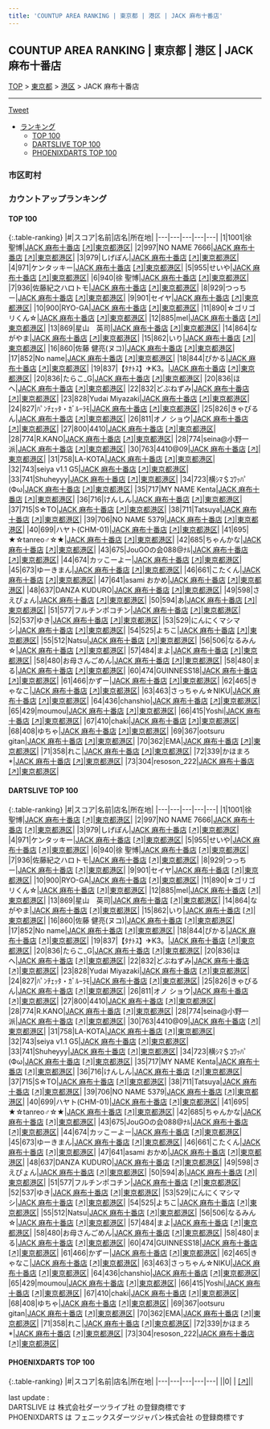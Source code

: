 ```yaml
---
title: 'COUNTUP AREA RANKING | 東京都 | 港区 | JACK 麻布十番店'
---
```

## COUNTUP AREA RANKING | 東京都 | 港区 | JACK 麻布十番店

[TOP](/darts/rank/) > [東京都](/darts/rank/東京都/) > [港区](/darts/rank/東京都/港区/) > JACK 麻布十番店

___

<a href="https://twitter.com/share?ref_src=twsrc%5Etfw" data-text="COUNTUP AREA RANKING | 東京都港区JACK 麻布十番店" class="twitter-share-button" data-hashtags="DARTSLIVE,PHOENIXDARTS,darts,ダーツ" data-show-count="false">Tweet</a>

* [ランキング](#カウントアップランキング)
    * [TOP 100](#top-100)
    * [DARTSLIVE TOP 100](#dartslive-top-100)
    * [PHOENIXDARTS TOP 100](#phoenixdarts-top-100)

### 市区町村

<ul>

</ul>

### カウントアップランキング

#### TOP 100



{:.table-ranking}
|#|スコア|名前|店名|所在地|
|---|---|---|---|---|
|1|1001|<span class="rank-name-dl">徐　聖博</span>|<a href="/darts/rank/shops/ea35610e0193bfc30d9b047a20a7ba1e.html">JACK 麻布十番店</a> <a href="https://search.dartslive.com/jp/shop/ea35610e0193bfc30d9b047a20a7ba1e">[↗]</a>|<a href="/darts/rank/東京都/港区">東京都港区</a>|
|2|997|<span class="rank-name-dl">NO NAME 7666</span>|<a href="/darts/rank/shops/ea35610e0193bfc30d9b047a20a7ba1e.html">JACK 麻布十番店</a> <a href="https://search.dartslive.com/jp/shop/ea35610e0193bfc30d9b047a20a7ba1e">[↗]</a>|<a href="/darts/rank/東京都/港区">東京都港区</a>|
|3|979|<span class="rank-name-dl">しげぽん</span>|<a href="/darts/rank/shops/ea35610e0193bfc30d9b047a20a7ba1e.html">JACK 麻布十番店</a> <a href="https://search.dartslive.com/jp/shop/ea35610e0193bfc30d9b047a20a7ba1e">[↗]</a>|<a href="/darts/rank/東京都/港区">東京都港区</a>|
|4|971|<span class="rank-name-dl">ケンタッキー</span>|<a href="/darts/rank/shops/ea35610e0193bfc30d9b047a20a7ba1e.html">JACK 麻布十番店</a> <a href="https://search.dartslive.com/jp/shop/ea35610e0193bfc30d9b047a20a7ba1e">[↗]</a>|<a href="/darts/rank/東京都/港区">東京都港区</a>|
|5|955|<span class="rank-name-dl">せいや</span>|<a href="/darts/rank/shops/ea35610e0193bfc30d9b047a20a7ba1e.html">JACK 麻布十番店</a> <a href="https://search.dartslive.com/jp/shop/ea35610e0193bfc30d9b047a20a7ba1e">[↗]</a>|<a href="/darts/rank/東京都/港区">東京都港区</a>|
|6|940|<span class="rank-name-dl">徐 聖博</span>|<a href="/darts/rank/shops/ea35610e0193bfc30d9b047a20a7ba1e.html">JACK 麻布十番店</a> <a href="https://search.dartslive.com/jp/shop/ea35610e0193bfc30d9b047a20a7ba1e">[↗]</a>|<a href="/darts/rank/東京都/港区">東京都港区</a>|
|7|936|<span class="rank-name-dl">佐藤紀之ハロトモ</span>|<a href="/darts/rank/shops/e8e0869053b2c0900d9b047a20a7ba1e.html">JACK 麻布十番店</a> <a href="https://search.dartslive.com/jp/shop/e8e0869053b2c0900d9b047a20a7ba1e">[↗]</a>|<a href="/darts/rank/東京都/港区">東京都港区</a>|
|8|929|<span class="rank-name-dl">つっちー</span>|<a href="/darts/rank/shops/ea35610e0193bfc30d9b047a20a7ba1e.html">JACK 麻布十番店</a> <a href="https://search.dartslive.com/jp/shop/ea35610e0193bfc30d9b047a20a7ba1e">[↗]</a>|<a href="/darts/rank/東京都/港区">東京都港区</a>|
|9|901|<span class="rank-name-dl">セイヤ</span>|<a href="/darts/rank/shops/ea35610e0193bfc30d9b047a20a7ba1e.html">JACK 麻布十番店</a> <a href="https://search.dartslive.com/jp/shop/ea35610e0193bfc30d9b047a20a7ba1e">[↗]</a>|<a href="/darts/rank/東京都/港区">東京都港区</a>|
|10|900|<span class="rank-name-dl">RYO-GA</span>|<a href="/darts/rank/shops/ea35610e0193bfc30d9b047a20a7ba1e.html">JACK 麻布十番店</a> <a href="https://search.dartslive.com/jp/shop/ea35610e0193bfc30d9b047a20a7ba1e">[↗]</a>|<a href="/darts/rank/東京都/港区">東京都港区</a>|
|11|890|<span class="rank-name-dl">☆ゴリゴリくん☆</span>|<a href="/darts/rank/shops/ea35610e0193bfc30d9b047a20a7ba1e.html">JACK 麻布十番店</a> <a href="https://search.dartslive.com/jp/shop/ea35610e0193bfc30d9b047a20a7ba1e">[↗]</a>|<a href="/darts/rank/東京都/港区">東京都港区</a>|
|12|885|<span class="rank-name-dl">mel</span>|<a href="/darts/rank/shops/ea35610e0193bfc30d9b047a20a7ba1e.html">JACK 麻布十番店</a> <a href="https://search.dartslive.com/jp/shop/ea35610e0193bfc30d9b047a20a7ba1e">[↗]</a>|<a href="/darts/rank/東京都/港区">東京都港区</a>|
|13|869|<span class="rank-name-dl">星山　英司</span>|<a href="/darts/rank/shops/e8e0869053b2c0900d9b047a20a7ba1e.html">JACK 麻布十番店</a> <a href="https://search.dartslive.com/jp/shop/e8e0869053b2c0900d9b047a20a7ba1e">[↗]</a>|<a href="/darts/rank/東京都/港区">東京都港区</a>|
|14|864|<span class="rank-name-dl">ながやま</span>|<a href="/darts/rank/shops/e8e0869053b2c0900d9b047a20a7ba1e.html">JACK 麻布十番店</a> <a href="https://search.dartslive.com/jp/shop/e8e0869053b2c0900d9b047a20a7ba1e">[↗]</a>|<a href="/darts/rank/東京都/港区">東京都港区</a>|
|15|862|<span class="rank-name-dl">いり</span>|<a href="/darts/rank/shops/ea35610e0193bfc30d9b047a20a7ba1e.html">JACK 麻布十番店</a> <a href="https://search.dartslive.com/jp/shop/ea35610e0193bfc30d9b047a20a7ba1e">[↗]</a>|<a href="/darts/rank/東京都/港区">東京都港区</a>|
|16|860|<span class="rank-name-dl">佐藤 健亮(ヌコ)</span>|<a href="/darts/rank/shops/ea35610e0193bfc30d9b047a20a7ba1e.html">JACK 麻布十番店</a> <a href="https://search.dartslive.com/jp/shop/ea35610e0193bfc30d9b047a20a7ba1e">[↗]</a>|<a href="/darts/rank/東京都/港区">東京都港区</a>|
|17|852|<span class="rank-name-dl">No name</span>|<a href="/darts/rank/shops/e8e0869053b2c0900d9b047a20a7ba1e.html">JACK 麻布十番店</a> <a href="https://search.dartslive.com/jp/shop/e8e0869053b2c0900d9b047a20a7ba1e">[↗]</a>|<a href="/darts/rank/東京都/港区">東京都港区</a>|
|18|844|<span class="rank-name-dl">ぴかる</span>|<a href="/darts/rank/shops/ea35610e0193bfc30d9b047a20a7ba1e.html">JACK 麻布十番店</a> <a href="https://search.dartslive.com/jp/shop/ea35610e0193bfc30d9b047a20a7ba1e">[↗]</a>|<a href="/darts/rank/東京都/港区">東京都港区</a>|
|19|837|<span class="rank-name-dl">【ﾀﾅﾄｽ】✈︎K3。</span>|<a href="/darts/rank/shops/e8e0869053b2c0900d9b047a20a7ba1e.html">JACK 麻布十番店</a> <a href="https://search.dartslive.com/jp/shop/e8e0869053b2c0900d9b047a20a7ba1e">[↗]</a>|<a href="/darts/rank/東京都/港区">東京都港区</a>|
|20|836|<span class="rank-name-dl">たらこ_G</span>|<a href="/darts/rank/shops/ea35610e0193bfc30d9b047a20a7ba1e.html">JACK 麻布十番店</a> <a href="https://search.dartslive.com/jp/shop/ea35610e0193bfc30d9b047a20a7ba1e">[↗]</a>|<a href="/darts/rank/東京都/港区">東京都港区</a>|
|20|836|<span class="rank-name-dl">ほへ</span>|<a href="/darts/rank/shops/e8e0869053b2c0900d9b047a20a7ba1e.html">JACK 麻布十番店</a> <a href="https://search.dartslive.com/jp/shop/e8e0869053b2c0900d9b047a20a7ba1e">[↗]</a>|<a href="/darts/rank/東京都/港区">東京都港区</a>|
|22|832|<span class="rank-name-dl">どぶねずみ</span>|<a href="/darts/rank/shops/ea35610e0193bfc30d9b047a20a7ba1e.html">JACK 麻布十番店</a> <a href="https://search.dartslive.com/jp/shop/ea35610e0193bfc30d9b047a20a7ba1e">[↗]</a>|<a href="/darts/rank/東京都/港区">東京都港区</a>|
|23|828|<span class="rank-name-dl">Yudai Miyazaki</span>|<a href="/darts/rank/shops/ea35610e0193bfc30d9b047a20a7ba1e.html">JACK 麻布十番店</a> <a href="https://search.dartslive.com/jp/shop/ea35610e0193bfc30d9b047a20a7ba1e">[↗]</a>|<a href="/darts/rank/東京都/港区">東京都港区</a>|
|24|827|<span class="rank-name-dl">ﾊﾟﾝﾁｪｯﾀ・ｶﾞﾙｰﾗﾓ</span>|<a href="/darts/rank/shops/ea35610e0193bfc30d9b047a20a7ba1e.html">JACK 麻布十番店</a> <a href="https://search.dartslive.com/jp/shop/ea35610e0193bfc30d9b047a20a7ba1e">[↗]</a>|<a href="/darts/rank/東京都/港区">東京都港区</a>|
|25|826|<span class="rank-name-dl">きゃぴるん</span>|<a href="/darts/rank/shops/e8e0869053b2c0900d9b047a20a7ba1e.html">JACK 麻布十番店</a> <a href="https://search.dartslive.com/jp/shop/e8e0869053b2c0900d9b047a20a7ba1e">[↗]</a>|<a href="/darts/rank/東京都/港区">東京都港区</a>|
|26|811|<span class="rank-name-dl">オノ ショウ</span>|<a href="/darts/rank/shops/ea35610e0193bfc30d9b047a20a7ba1e.html">JACK 麻布十番店</a> <a href="https://search.dartslive.com/jp/shop/ea35610e0193bfc30d9b047a20a7ba1e">[↗]</a>|<a href="/darts/rank/東京都/港区">東京都港区</a>|
|27|800|<span class="rank-name-dl">4410</span>|<a href="/darts/rank/shops/ea35610e0193bfc30d9b047a20a7ba1e.html">JACK 麻布十番店</a> <a href="https://search.dartslive.com/jp/shop/ea35610e0193bfc30d9b047a20a7ba1e">[↗]</a>|<a href="/darts/rank/東京都/港区">東京都港区</a>|
|28|774|<span class="rank-name-dl">R.KANO</span>|<a href="/darts/rank/shops/ea35610e0193bfc30d9b047a20a7ba1e.html">JACK 麻布十番店</a> <a href="https://search.dartslive.com/jp/shop/ea35610e0193bfc30d9b047a20a7ba1e">[↗]</a>|<a href="/darts/rank/東京都/港区">東京都港区</a>|
|28|774|<span class="rank-name-dl">seina@小野一派</span>|<a href="/darts/rank/shops/ea35610e0193bfc30d9b047a20a7ba1e.html">JACK 麻布十番店</a> <a href="https://search.dartslive.com/jp/shop/ea35610e0193bfc30d9b047a20a7ba1e">[↗]</a>|<a href="/darts/rank/東京都/港区">東京都港区</a>|
|30|763|<span class="rank-name-dl">4410@09</span>|<a href="/darts/rank/shops/ea35610e0193bfc30d9b047a20a7ba1e.html">JACK 麻布十番店</a> <a href="https://search.dartslive.com/jp/shop/ea35610e0193bfc30d9b047a20a7ba1e">[↗]</a>|<a href="/darts/rank/東京都/港区">東京都港区</a>|
|31|758|<span class="rank-name-dl">LA-KOTA</span>|<a href="/darts/rank/shops/ea35610e0193bfc30d9b047a20a7ba1e.html">JACK 麻布十番店</a> <a href="https://search.dartslive.com/jp/shop/ea35610e0193bfc30d9b047a20a7ba1e">[↗]</a>|<a href="/darts/rank/東京都/港区">東京都港区</a>|
|32|743|<span class="rank-name-dl">seiya v1.1 G5</span>|<a href="/darts/rank/shops/ea35610e0193bfc30d9b047a20a7ba1e.html">JACK 麻布十番店</a> <a href="https://search.dartslive.com/jp/shop/ea35610e0193bfc30d9b047a20a7ba1e">[↗]</a>|<a href="/darts/rank/東京都/港区">東京都港区</a>|
|33|741|<span class="rank-name-dl">Shuheyyy</span>|<a href="/darts/rank/shops/ea35610e0193bfc30d9b047a20a7ba1e.html">JACK 麻布十番店</a> <a href="https://search.dartslive.com/jp/shop/ea35610e0193bfc30d9b047a20a7ba1e">[↗]</a>|<a href="/darts/rank/東京都/港区">東京都港区</a>|
|34|723|<span class="rank-name-dl">横ｼﾏ＄ｺﾜｯﾊﾟ(Фω</span>|<a href="/darts/rank/shops/ea35610e0193bfc30d9b047a20a7ba1e.html">JACK 麻布十番店</a> <a href="https://search.dartslive.com/jp/shop/ea35610e0193bfc30d9b047a20a7ba1e">[↗]</a>|<a href="/darts/rank/東京都/港区">東京都港区</a>|
|35|717|<span class="rank-name-dl">MY NAME Kenta</span>|<a href="/darts/rank/shops/ea35610e0193bfc30d9b047a20a7ba1e.html">JACK 麻布十番店</a> <a href="https://search.dartslive.com/jp/shop/ea35610e0193bfc30d9b047a20a7ba1e">[↗]</a>|<a href="/darts/rank/東京都/港区">東京都港区</a>|
|36|716|<span class="rank-name-dl">けんしん</span>|<a href="/darts/rank/shops/ea35610e0193bfc30d9b047a20a7ba1e.html">JACK 麻布十番店</a> <a href="https://search.dartslive.com/jp/shop/ea35610e0193bfc30d9b047a20a7ba1e">[↗]</a>|<a href="/darts/rank/東京都/港区">東京都港区</a>|
|37|715|<span class="rank-name-dl">S☆TO</span>|<a href="/darts/rank/shops/ea35610e0193bfc30d9b047a20a7ba1e.html">JACK 麻布十番店</a> <a href="https://search.dartslive.com/jp/shop/ea35610e0193bfc30d9b047a20a7ba1e">[↗]</a>|<a href="/darts/rank/東京都/港区">東京都港区</a>|
|38|711|<span class="rank-name-dl">Tatsuya</span>|<a href="/darts/rank/shops/ea35610e0193bfc30d9b047a20a7ba1e.html">JACK 麻布十番店</a> <a href="https://search.dartslive.com/jp/shop/ea35610e0193bfc30d9b047a20a7ba1e">[↗]</a>|<a href="/darts/rank/東京都/港区">東京都港区</a>|
|39|706|<span class="rank-name-dl">NO NAME 5379</span>|<a href="/darts/rank/shops/ea35610e0193bfc30d9b047a20a7ba1e.html">JACK 麻布十番店</a> <a href="https://search.dartslive.com/jp/shop/ea35610e0193bfc30d9b047a20a7ba1e">[↗]</a>|<a href="/darts/rank/東京都/港区">東京都港区</a>|
|40|699|<span class="rank-name-dl">ハヤト(CHM-01)</span>|<a href="/darts/rank/shops/ea35610e0193bfc30d9b047a20a7ba1e.html">JACK 麻布十番店</a> <a href="https://search.dartslive.com/jp/shop/ea35610e0193bfc30d9b047a20a7ba1e">[↗]</a>|<a href="/darts/rank/東京都/港区">東京都港区</a>|
|41|695|<span class="rank-name-dl">★☆tanreo♂☆★</span>|<a href="/darts/rank/shops/ea35610e0193bfc30d9b047a20a7ba1e.html">JACK 麻布十番店</a> <a href="https://search.dartslive.com/jp/shop/ea35610e0193bfc30d9b047a20a7ba1e">[↗]</a>|<a href="/darts/rank/東京都/港区">東京都港区</a>|
|42|685|<span class="rank-name-dl">ちゃんかな</span>|<a href="/darts/rank/shops/ea35610e0193bfc30d9b047a20a7ba1e.html">JACK 麻布十番店</a> <a href="https://search.dartslive.com/jp/shop/ea35610e0193bfc30d9b047a20a7ba1e">[↗]</a>|<a href="/darts/rank/東京都/港区">東京都港区</a>|
|43|675|<span class="rank-name-dl">JouGOの会088@ﾅﾙ</span>|<a href="/darts/rank/shops/ea35610e0193bfc30d9b047a20a7ba1e.html">JACK 麻布十番店</a> <a href="https://search.dartslive.com/jp/shop/ea35610e0193bfc30d9b047a20a7ba1e">[↗]</a>|<a href="/darts/rank/東京都/港区">東京都港区</a>|
|44|674|<span class="rank-name-dl">カッこーよー</span>|<a href="/darts/rank/shops/ea35610e0193bfc30d9b047a20a7ba1e.html">JACK 麻布十番店</a> <a href="https://search.dartslive.com/jp/shop/ea35610e0193bfc30d9b047a20a7ba1e">[↗]</a>|<a href="/darts/rank/東京都/港区">東京都港区</a>|
|45|673|<span class="rank-name-dl">ゆーきまん</span>|<a href="/darts/rank/shops/ea35610e0193bfc30d9b047a20a7ba1e.html">JACK 麻布十番店</a> <a href="https://search.dartslive.com/jp/shop/ea35610e0193bfc30d9b047a20a7ba1e">[↗]</a>|<a href="/darts/rank/東京都/港区">東京都港区</a>|
|46|661|<span class="rank-name-dl">こたくん</span>|<a href="/darts/rank/shops/ea35610e0193bfc30d9b047a20a7ba1e.html">JACK 麻布十番店</a> <a href="https://search.dartslive.com/jp/shop/ea35610e0193bfc30d9b047a20a7ba1e">[↗]</a>|<a href="/darts/rank/東京都/港区">東京都港区</a>|
|47|641|<span class="rank-name-dl">asami おかめ</span>|<a href="/darts/rank/shops/ea35610e0193bfc30d9b047a20a7ba1e.html">JACK 麻布十番店</a> <a href="https://search.dartslive.com/jp/shop/ea35610e0193bfc30d9b047a20a7ba1e">[↗]</a>|<a href="/darts/rank/東京都/港区">東京都港区</a>|
|48|637|<span class="rank-name-dl">DANZA KUDURO</span>|<a href="/darts/rank/shops/ea35610e0193bfc30d9b047a20a7ba1e.html">JACK 麻布十番店</a> <a href="https://search.dartslive.com/jp/shop/ea35610e0193bfc30d9b047a20a7ba1e">[↗]</a>|<a href="/darts/rank/東京都/港区">東京都港区</a>|
|49|598|<span class="rank-name-dl">さえぴょん</span>|<a href="/darts/rank/shops/ea35610e0193bfc30d9b047a20a7ba1e.html">JACK 麻布十番店</a> <a href="https://search.dartslive.com/jp/shop/ea35610e0193bfc30d9b047a20a7ba1e">[↗]</a>|<a href="/darts/rank/東京都/港区">東京都港区</a>|
|50|594|<span class="rank-name-dl">あ</span>|<a href="/darts/rank/shops/ea35610e0193bfc30d9b047a20a7ba1e.html">JACK 麻布十番店</a> <a href="https://search.dartslive.com/jp/shop/ea35610e0193bfc30d9b047a20a7ba1e">[↗]</a>|<a href="/darts/rank/東京都/港区">東京都港区</a>|
|51|577|<span class="rank-name-dl">フルチンポコチン</span>|<a href="/darts/rank/shops/ea35610e0193bfc30d9b047a20a7ba1e.html">JACK 麻布十番店</a> <a href="https://search.dartslive.com/jp/shop/ea35610e0193bfc30d9b047a20a7ba1e">[↗]</a>|<a href="/darts/rank/東京都/港区">東京都港区</a>|
|52|537|<span class="rank-name-dl">ゆき</span>|<a href="/darts/rank/shops/ea35610e0193bfc30d9b047a20a7ba1e.html">JACK 麻布十番店</a> <a href="https://search.dartslive.com/jp/shop/ea35610e0193bfc30d9b047a20a7ba1e">[↗]</a>|<a href="/darts/rank/東京都/港区">東京都港区</a>|
|53|529|<span class="rank-name-dl">にんにくマシマシ</span>|<a href="/darts/rank/shops/ea35610e0193bfc30d9b047a20a7ba1e.html">JACK 麻布十番店</a> <a href="https://search.dartslive.com/jp/shop/ea35610e0193bfc30d9b047a20a7ba1e">[↗]</a>|<a href="/darts/rank/東京都/港区">東京都港区</a>|
|54|525|<span class="rank-name-dl">よちこ</span>|<a href="/darts/rank/shops/ea35610e0193bfc30d9b047a20a7ba1e.html">JACK 麻布十番店</a> <a href="https://search.dartslive.com/jp/shop/ea35610e0193bfc30d9b047a20a7ba1e">[↗]</a>|<a href="/darts/rank/東京都/港区">東京都港区</a>|
|55|512|<span class="rank-name-dl">Natsu</span>|<a href="/darts/rank/shops/ea35610e0193bfc30d9b047a20a7ba1e.html">JACK 麻布十番店</a> <a href="https://search.dartslive.com/jp/shop/ea35610e0193bfc30d9b047a20a7ba1e">[↗]</a>|<a href="/darts/rank/東京都/港区">東京都港区</a>|
|56|506|<span class="rank-name-dl">なるみん☆</span>|<a href="/darts/rank/shops/ea35610e0193bfc30d9b047a20a7ba1e.html">JACK 麻布十番店</a> <a href="https://search.dartslive.com/jp/shop/ea35610e0193bfc30d9b047a20a7ba1e">[↗]</a>|<a href="/darts/rank/東京都/港区">東京都港区</a>|
|57|484|<span class="rank-name-dl">まよ</span>|<a href="/darts/rank/shops/ea35610e0193bfc30d9b047a20a7ba1e.html">JACK 麻布十番店</a> <a href="https://search.dartslive.com/jp/shop/ea35610e0193bfc30d9b047a20a7ba1e">[↗]</a>|<a href="/darts/rank/東京都/港区">東京都港区</a>|
|58|480|<span class="rank-name-dl">お母さんごめん</span>|<a href="/darts/rank/shops/ea35610e0193bfc30d9b047a20a7ba1e.html">JACK 麻布十番店</a> <a href="https://search.dartslive.com/jp/shop/ea35610e0193bfc30d9b047a20a7ba1e">[↗]</a>|<a href="/darts/rank/東京都/港区">東京都港区</a>|
|58|480|<span class="rank-name-dl">まる</span>|<a href="/darts/rank/shops/ea35610e0193bfc30d9b047a20a7ba1e.html">JACK 麻布十番店</a> <a href="https://search.dartslive.com/jp/shop/ea35610e0193bfc30d9b047a20a7ba1e">[↗]</a>|<a href="/darts/rank/東京都/港区">東京都港区</a>|
|60|474|<span class="rank-name-dl">GUINNESS18</span>|<a href="/darts/rank/shops/ea35610e0193bfc30d9b047a20a7ba1e.html">JACK 麻布十番店</a> <a href="https://search.dartslive.com/jp/shop/ea35610e0193bfc30d9b047a20a7ba1e">[↗]</a>|<a href="/darts/rank/東京都/港区">東京都港区</a>|
|61|466|<span class="rank-name-dl">かずー</span>|<a href="/darts/rank/shops/ea35610e0193bfc30d9b047a20a7ba1e.html">JACK 麻布十番店</a> <a href="https://search.dartslive.com/jp/shop/ea35610e0193bfc30d9b047a20a7ba1e">[↗]</a>|<a href="/darts/rank/東京都/港区">東京都港区</a>|
|62|465|<span class="rank-name-dl">きゃなこ</span>|<a href="/darts/rank/shops/ea35610e0193bfc30d9b047a20a7ba1e.html">JACK 麻布十番店</a> <a href="https://search.dartslive.com/jp/shop/ea35610e0193bfc30d9b047a20a7ba1e">[↗]</a>|<a href="/darts/rank/東京都/港区">東京都港区</a>|
|63|463|<span class="rank-name-dl">さっちゃん☆NIKU</span>|<a href="/darts/rank/shops/ea35610e0193bfc30d9b047a20a7ba1e.html">JACK 麻布十番店</a> <a href="https://search.dartslive.com/jp/shop/ea35610e0193bfc30d9b047a20a7ba1e">[↗]</a>|<a href="/darts/rank/東京都/港区">東京都港区</a>|
|64|436|<span class="rank-name-dl">chanshio</span>|<a href="/darts/rank/shops/ea35610e0193bfc30d9b047a20a7ba1e.html">JACK 麻布十番店</a> <a href="https://search.dartslive.com/jp/shop/ea35610e0193bfc30d9b047a20a7ba1e">[↗]</a>|<a href="/darts/rank/東京都/港区">東京都港区</a>|
|65|429|<span class="rank-name-dl">moumou</span>|<a href="/darts/rank/shops/ea35610e0193bfc30d9b047a20a7ba1e.html">JACK 麻布十番店</a> <a href="https://search.dartslive.com/jp/shop/ea35610e0193bfc30d9b047a20a7ba1e">[↗]</a>|<a href="/darts/rank/東京都/港区">東京都港区</a>|
|66|415|<span class="rank-name-dl">Yoshi</span>|<a href="/darts/rank/shops/ea35610e0193bfc30d9b047a20a7ba1e.html">JACK 麻布十番店</a> <a href="https://search.dartslive.com/jp/shop/ea35610e0193bfc30d9b047a20a7ba1e">[↗]</a>|<a href="/darts/rank/東京都/港区">東京都港区</a>|
|67|410|<span class="rank-name-dl">chaki</span>|<a href="/darts/rank/shops/ea35610e0193bfc30d9b047a20a7ba1e.html">JACK 麻布十番店</a> <a href="https://search.dartslive.com/jp/shop/ea35610e0193bfc30d9b047a20a7ba1e">[↗]</a>|<a href="/darts/rank/東京都/港区">東京都港区</a>|
|68|408|<span class="rank-name-dl">ゆちゃ</span>|<a href="/darts/rank/shops/ea35610e0193bfc30d9b047a20a7ba1e.html">JACK 麻布十番店</a> <a href="https://search.dartslive.com/jp/shop/ea35610e0193bfc30d9b047a20a7ba1e">[↗]</a>|<a href="/darts/rank/東京都/港区">東京都港区</a>|
|69|367|<span class="rank-name-dl">ootsuru gitan</span>|<a href="/darts/rank/shops/ea35610e0193bfc30d9b047a20a7ba1e.html">JACK 麻布十番店</a> <a href="https://search.dartslive.com/jp/shop/ea35610e0193bfc30d9b047a20a7ba1e">[↗]</a>|<a href="/darts/rank/東京都/港区">東京都港区</a>|
|70|362|<span class="rank-name-dl">EMA</span>|<a href="/darts/rank/shops/ea35610e0193bfc30d9b047a20a7ba1e.html">JACK 麻布十番店</a> <a href="https://search.dartslive.com/jp/shop/ea35610e0193bfc30d9b047a20a7ba1e">[↗]</a>|<a href="/darts/rank/東京都/港区">東京都港区</a>|
|71|358|<span class="rank-name-dl">れこ</span>|<a href="/darts/rank/shops/ea35610e0193bfc30d9b047a20a7ba1e.html">JACK 麻布十番店</a> <a href="https://search.dartslive.com/jp/shop/ea35610e0193bfc30d9b047a20a7ba1e">[↗]</a>|<a href="/darts/rank/東京都/港区">東京都港区</a>|
|72|339|<span class="rank-name-dl">かほまろ *</span>|<a href="/darts/rank/shops/ea35610e0193bfc30d9b047a20a7ba1e.html">JACK 麻布十番店</a> <a href="https://search.dartslive.com/jp/shop/ea35610e0193bfc30d9b047a20a7ba1e">[↗]</a>|<a href="/darts/rank/東京都/港区">東京都港区</a>|
|73|304|<span class="rank-name-dl">resoson_222</span>|<a href="/darts/rank/shops/ea35610e0193bfc30d9b047a20a7ba1e.html">JACK 麻布十番店</a> <a href="https://search.dartslive.com/jp/shop/ea35610e0193bfc30d9b047a20a7ba1e">[↗]</a>|<a href="/darts/rank/東京都/港区">東京都港区</a>|


#### DARTSLIVE TOP 100



{:.table-ranking}
|#|スコア|名前|店名|所在地|
|---|---|---|---|---|
|1|1001|<span class="rank-name-dl">徐　聖博</span>|<a href="/darts/rank/shops/ea35610e0193bfc30d9b047a20a7ba1e.html">JACK 麻布十番店</a> <a href="https://search.dartslive.com/jp/shop/ea35610e0193bfc30d9b047a20a7ba1e">[↗]</a>|<a href="/darts/rank/東京都/港区">東京都港区</a>|
|2|997|<span class="rank-name-dl">NO NAME 7666</span>|<a href="/darts/rank/shops/ea35610e0193bfc30d9b047a20a7ba1e.html">JACK 麻布十番店</a> <a href="https://search.dartslive.com/jp/shop/ea35610e0193bfc30d9b047a20a7ba1e">[↗]</a>|<a href="/darts/rank/東京都/港区">東京都港区</a>|
|3|979|<span class="rank-name-dl">しげぽん</span>|<a href="/darts/rank/shops/ea35610e0193bfc30d9b047a20a7ba1e.html">JACK 麻布十番店</a> <a href="https://search.dartslive.com/jp/shop/ea35610e0193bfc30d9b047a20a7ba1e">[↗]</a>|<a href="/darts/rank/東京都/港区">東京都港区</a>|
|4|971|<span class="rank-name-dl">ケンタッキー</span>|<a href="/darts/rank/shops/ea35610e0193bfc30d9b047a20a7ba1e.html">JACK 麻布十番店</a> <a href="https://search.dartslive.com/jp/shop/ea35610e0193bfc30d9b047a20a7ba1e">[↗]</a>|<a href="/darts/rank/東京都/港区">東京都港区</a>|
|5|955|<span class="rank-name-dl">せいや</span>|<a href="/darts/rank/shops/ea35610e0193bfc30d9b047a20a7ba1e.html">JACK 麻布十番店</a> <a href="https://search.dartslive.com/jp/shop/ea35610e0193bfc30d9b047a20a7ba1e">[↗]</a>|<a href="/darts/rank/東京都/港区">東京都港区</a>|
|6|940|<span class="rank-name-dl">徐 聖博</span>|<a href="/darts/rank/shops/ea35610e0193bfc30d9b047a20a7ba1e.html">JACK 麻布十番店</a> <a href="https://search.dartslive.com/jp/shop/ea35610e0193bfc30d9b047a20a7ba1e">[↗]</a>|<a href="/darts/rank/東京都/港区">東京都港区</a>|
|7|936|<span class="rank-name-dl">佐藤紀之ハロトモ</span>|<a href="/darts/rank/shops/e8e0869053b2c0900d9b047a20a7ba1e.html">JACK 麻布十番店</a> <a href="https://search.dartslive.com/jp/shop/e8e0869053b2c0900d9b047a20a7ba1e">[↗]</a>|<a href="/darts/rank/東京都/港区">東京都港区</a>|
|8|929|<span class="rank-name-dl">つっちー</span>|<a href="/darts/rank/shops/ea35610e0193bfc30d9b047a20a7ba1e.html">JACK 麻布十番店</a> <a href="https://search.dartslive.com/jp/shop/ea35610e0193bfc30d9b047a20a7ba1e">[↗]</a>|<a href="/darts/rank/東京都/港区">東京都港区</a>|
|9|901|<span class="rank-name-dl">セイヤ</span>|<a href="/darts/rank/shops/ea35610e0193bfc30d9b047a20a7ba1e.html">JACK 麻布十番店</a> <a href="https://search.dartslive.com/jp/shop/ea35610e0193bfc30d9b047a20a7ba1e">[↗]</a>|<a href="/darts/rank/東京都/港区">東京都港区</a>|
|10|900|<span class="rank-name-dl">RYO-GA</span>|<a href="/darts/rank/shops/ea35610e0193bfc30d9b047a20a7ba1e.html">JACK 麻布十番店</a> <a href="https://search.dartslive.com/jp/shop/ea35610e0193bfc30d9b047a20a7ba1e">[↗]</a>|<a href="/darts/rank/東京都/港区">東京都港区</a>|
|11|890|<span class="rank-name-dl">☆ゴリゴリくん☆</span>|<a href="/darts/rank/shops/ea35610e0193bfc30d9b047a20a7ba1e.html">JACK 麻布十番店</a> <a href="https://search.dartslive.com/jp/shop/ea35610e0193bfc30d9b047a20a7ba1e">[↗]</a>|<a href="/darts/rank/東京都/港区">東京都港区</a>|
|12|885|<span class="rank-name-dl">mel</span>|<a href="/darts/rank/shops/ea35610e0193bfc30d9b047a20a7ba1e.html">JACK 麻布十番店</a> <a href="https://search.dartslive.com/jp/shop/ea35610e0193bfc30d9b047a20a7ba1e">[↗]</a>|<a href="/darts/rank/東京都/港区">東京都港区</a>|
|13|869|<span class="rank-name-dl">星山　英司</span>|<a href="/darts/rank/shops/e8e0869053b2c0900d9b047a20a7ba1e.html">JACK 麻布十番店</a> <a href="https://search.dartslive.com/jp/shop/e8e0869053b2c0900d9b047a20a7ba1e">[↗]</a>|<a href="/darts/rank/東京都/港区">東京都港区</a>|
|14|864|<span class="rank-name-dl">ながやま</span>|<a href="/darts/rank/shops/e8e0869053b2c0900d9b047a20a7ba1e.html">JACK 麻布十番店</a> <a href="https://search.dartslive.com/jp/shop/e8e0869053b2c0900d9b047a20a7ba1e">[↗]</a>|<a href="/darts/rank/東京都/港区">東京都港区</a>|
|15|862|<span class="rank-name-dl">いり</span>|<a href="/darts/rank/shops/ea35610e0193bfc30d9b047a20a7ba1e.html">JACK 麻布十番店</a> <a href="https://search.dartslive.com/jp/shop/ea35610e0193bfc30d9b047a20a7ba1e">[↗]</a>|<a href="/darts/rank/東京都/港区">東京都港区</a>|
|16|860|<span class="rank-name-dl">佐藤 健亮(ヌコ)</span>|<a href="/darts/rank/shops/ea35610e0193bfc30d9b047a20a7ba1e.html">JACK 麻布十番店</a> <a href="https://search.dartslive.com/jp/shop/ea35610e0193bfc30d9b047a20a7ba1e">[↗]</a>|<a href="/darts/rank/東京都/港区">東京都港区</a>|
|17|852|<span class="rank-name-dl">No name</span>|<a href="/darts/rank/shops/e8e0869053b2c0900d9b047a20a7ba1e.html">JACK 麻布十番店</a> <a href="https://search.dartslive.com/jp/shop/e8e0869053b2c0900d9b047a20a7ba1e">[↗]</a>|<a href="/darts/rank/東京都/港区">東京都港区</a>|
|18|844|<span class="rank-name-dl">ぴかる</span>|<a href="/darts/rank/shops/ea35610e0193bfc30d9b047a20a7ba1e.html">JACK 麻布十番店</a> <a href="https://search.dartslive.com/jp/shop/ea35610e0193bfc30d9b047a20a7ba1e">[↗]</a>|<a href="/darts/rank/東京都/港区">東京都港区</a>|
|19|837|<span class="rank-name-dl">【ﾀﾅﾄｽ】✈︎K3。</span>|<a href="/darts/rank/shops/e8e0869053b2c0900d9b047a20a7ba1e.html">JACK 麻布十番店</a> <a href="https://search.dartslive.com/jp/shop/e8e0869053b2c0900d9b047a20a7ba1e">[↗]</a>|<a href="/darts/rank/東京都/港区">東京都港区</a>|
|20|836|<span class="rank-name-dl">たらこ_G</span>|<a href="/darts/rank/shops/ea35610e0193bfc30d9b047a20a7ba1e.html">JACK 麻布十番店</a> <a href="https://search.dartslive.com/jp/shop/ea35610e0193bfc30d9b047a20a7ba1e">[↗]</a>|<a href="/darts/rank/東京都/港区">東京都港区</a>|
|20|836|<span class="rank-name-dl">ほへ</span>|<a href="/darts/rank/shops/e8e0869053b2c0900d9b047a20a7ba1e.html">JACK 麻布十番店</a> <a href="https://search.dartslive.com/jp/shop/e8e0869053b2c0900d9b047a20a7ba1e">[↗]</a>|<a href="/darts/rank/東京都/港区">東京都港区</a>|
|22|832|<span class="rank-name-dl">どぶねずみ</span>|<a href="/darts/rank/shops/ea35610e0193bfc30d9b047a20a7ba1e.html">JACK 麻布十番店</a> <a href="https://search.dartslive.com/jp/shop/ea35610e0193bfc30d9b047a20a7ba1e">[↗]</a>|<a href="/darts/rank/東京都/港区">東京都港区</a>|
|23|828|<span class="rank-name-dl">Yudai Miyazaki</span>|<a href="/darts/rank/shops/ea35610e0193bfc30d9b047a20a7ba1e.html">JACK 麻布十番店</a> <a href="https://search.dartslive.com/jp/shop/ea35610e0193bfc30d9b047a20a7ba1e">[↗]</a>|<a href="/darts/rank/東京都/港区">東京都港区</a>|
|24|827|<span class="rank-name-dl">ﾊﾟﾝﾁｪｯﾀ・ｶﾞﾙｰﾗﾓ</span>|<a href="/darts/rank/shops/ea35610e0193bfc30d9b047a20a7ba1e.html">JACK 麻布十番店</a> <a href="https://search.dartslive.com/jp/shop/ea35610e0193bfc30d9b047a20a7ba1e">[↗]</a>|<a href="/darts/rank/東京都/港区">東京都港区</a>|
|25|826|<span class="rank-name-dl">きゃぴるん</span>|<a href="/darts/rank/shops/e8e0869053b2c0900d9b047a20a7ba1e.html">JACK 麻布十番店</a> <a href="https://search.dartslive.com/jp/shop/e8e0869053b2c0900d9b047a20a7ba1e">[↗]</a>|<a href="/darts/rank/東京都/港区">東京都港区</a>|
|26|811|<span class="rank-name-dl">オノ ショウ</span>|<a href="/darts/rank/shops/ea35610e0193bfc30d9b047a20a7ba1e.html">JACK 麻布十番店</a> <a href="https://search.dartslive.com/jp/shop/ea35610e0193bfc30d9b047a20a7ba1e">[↗]</a>|<a href="/darts/rank/東京都/港区">東京都港区</a>|
|27|800|<span class="rank-name-dl">4410</span>|<a href="/darts/rank/shops/ea35610e0193bfc30d9b047a20a7ba1e.html">JACK 麻布十番店</a> <a href="https://search.dartslive.com/jp/shop/ea35610e0193bfc30d9b047a20a7ba1e">[↗]</a>|<a href="/darts/rank/東京都/港区">東京都港区</a>|
|28|774|<span class="rank-name-dl">R.KANO</span>|<a href="/darts/rank/shops/ea35610e0193bfc30d9b047a20a7ba1e.html">JACK 麻布十番店</a> <a href="https://search.dartslive.com/jp/shop/ea35610e0193bfc30d9b047a20a7ba1e">[↗]</a>|<a href="/darts/rank/東京都/港区">東京都港区</a>|
|28|774|<span class="rank-name-dl">seina@小野一派</span>|<a href="/darts/rank/shops/ea35610e0193bfc30d9b047a20a7ba1e.html">JACK 麻布十番店</a> <a href="https://search.dartslive.com/jp/shop/ea35610e0193bfc30d9b047a20a7ba1e">[↗]</a>|<a href="/darts/rank/東京都/港区">東京都港区</a>|
|30|763|<span class="rank-name-dl">4410@09</span>|<a href="/darts/rank/shops/ea35610e0193bfc30d9b047a20a7ba1e.html">JACK 麻布十番店</a> <a href="https://search.dartslive.com/jp/shop/ea35610e0193bfc30d9b047a20a7ba1e">[↗]</a>|<a href="/darts/rank/東京都/港区">東京都港区</a>|
|31|758|<span class="rank-name-dl">LA-KOTA</span>|<a href="/darts/rank/shops/ea35610e0193bfc30d9b047a20a7ba1e.html">JACK 麻布十番店</a> <a href="https://search.dartslive.com/jp/shop/ea35610e0193bfc30d9b047a20a7ba1e">[↗]</a>|<a href="/darts/rank/東京都/港区">東京都港区</a>|
|32|743|<span class="rank-name-dl">seiya v1.1 G5</span>|<a href="/darts/rank/shops/ea35610e0193bfc30d9b047a20a7ba1e.html">JACK 麻布十番店</a> <a href="https://search.dartslive.com/jp/shop/ea35610e0193bfc30d9b047a20a7ba1e">[↗]</a>|<a href="/darts/rank/東京都/港区">東京都港区</a>|
|33|741|<span class="rank-name-dl">Shuheyyy</span>|<a href="/darts/rank/shops/ea35610e0193bfc30d9b047a20a7ba1e.html">JACK 麻布十番店</a> <a href="https://search.dartslive.com/jp/shop/ea35610e0193bfc30d9b047a20a7ba1e">[↗]</a>|<a href="/darts/rank/東京都/港区">東京都港区</a>|
|34|723|<span class="rank-name-dl">横ｼﾏ＄ｺﾜｯﾊﾟ(Фω</span>|<a href="/darts/rank/shops/ea35610e0193bfc30d9b047a20a7ba1e.html">JACK 麻布十番店</a> <a href="https://search.dartslive.com/jp/shop/ea35610e0193bfc30d9b047a20a7ba1e">[↗]</a>|<a href="/darts/rank/東京都/港区">東京都港区</a>|
|35|717|<span class="rank-name-dl">MY NAME Kenta</span>|<a href="/darts/rank/shops/ea35610e0193bfc30d9b047a20a7ba1e.html">JACK 麻布十番店</a> <a href="https://search.dartslive.com/jp/shop/ea35610e0193bfc30d9b047a20a7ba1e">[↗]</a>|<a href="/darts/rank/東京都/港区">東京都港区</a>|
|36|716|<span class="rank-name-dl">けんしん</span>|<a href="/darts/rank/shops/ea35610e0193bfc30d9b047a20a7ba1e.html">JACK 麻布十番店</a> <a href="https://search.dartslive.com/jp/shop/ea35610e0193bfc30d9b047a20a7ba1e">[↗]</a>|<a href="/darts/rank/東京都/港区">東京都港区</a>|
|37|715|<span class="rank-name-dl">S☆TO</span>|<a href="/darts/rank/shops/ea35610e0193bfc30d9b047a20a7ba1e.html">JACK 麻布十番店</a> <a href="https://search.dartslive.com/jp/shop/ea35610e0193bfc30d9b047a20a7ba1e">[↗]</a>|<a href="/darts/rank/東京都/港区">東京都港区</a>|
|38|711|<span class="rank-name-dl">Tatsuya</span>|<a href="/darts/rank/shops/ea35610e0193bfc30d9b047a20a7ba1e.html">JACK 麻布十番店</a> <a href="https://search.dartslive.com/jp/shop/ea35610e0193bfc30d9b047a20a7ba1e">[↗]</a>|<a href="/darts/rank/東京都/港区">東京都港区</a>|
|39|706|<span class="rank-name-dl">NO NAME 5379</span>|<a href="/darts/rank/shops/ea35610e0193bfc30d9b047a20a7ba1e.html">JACK 麻布十番店</a> <a href="https://search.dartslive.com/jp/shop/ea35610e0193bfc30d9b047a20a7ba1e">[↗]</a>|<a href="/darts/rank/東京都/港区">東京都港区</a>|
|40|699|<span class="rank-name-dl">ハヤト(CHM-01)</span>|<a href="/darts/rank/shops/ea35610e0193bfc30d9b047a20a7ba1e.html">JACK 麻布十番店</a> <a href="https://search.dartslive.com/jp/shop/ea35610e0193bfc30d9b047a20a7ba1e">[↗]</a>|<a href="/darts/rank/東京都/港区">東京都港区</a>|
|41|695|<span class="rank-name-dl">★☆tanreo♂☆★</span>|<a href="/darts/rank/shops/ea35610e0193bfc30d9b047a20a7ba1e.html">JACK 麻布十番店</a> <a href="https://search.dartslive.com/jp/shop/ea35610e0193bfc30d9b047a20a7ba1e">[↗]</a>|<a href="/darts/rank/東京都/港区">東京都港区</a>|
|42|685|<span class="rank-name-dl">ちゃんかな</span>|<a href="/darts/rank/shops/ea35610e0193bfc30d9b047a20a7ba1e.html">JACK 麻布十番店</a> <a href="https://search.dartslive.com/jp/shop/ea35610e0193bfc30d9b047a20a7ba1e">[↗]</a>|<a href="/darts/rank/東京都/港区">東京都港区</a>|
|43|675|<span class="rank-name-dl">JouGOの会088@ﾅﾙ</span>|<a href="/darts/rank/shops/ea35610e0193bfc30d9b047a20a7ba1e.html">JACK 麻布十番店</a> <a href="https://search.dartslive.com/jp/shop/ea35610e0193bfc30d9b047a20a7ba1e">[↗]</a>|<a href="/darts/rank/東京都/港区">東京都港区</a>|
|44|674|<span class="rank-name-dl">カッこーよー</span>|<a href="/darts/rank/shops/ea35610e0193bfc30d9b047a20a7ba1e.html">JACK 麻布十番店</a> <a href="https://search.dartslive.com/jp/shop/ea35610e0193bfc30d9b047a20a7ba1e">[↗]</a>|<a href="/darts/rank/東京都/港区">東京都港区</a>|
|45|673|<span class="rank-name-dl">ゆーきまん</span>|<a href="/darts/rank/shops/ea35610e0193bfc30d9b047a20a7ba1e.html">JACK 麻布十番店</a> <a href="https://search.dartslive.com/jp/shop/ea35610e0193bfc30d9b047a20a7ba1e">[↗]</a>|<a href="/darts/rank/東京都/港区">東京都港区</a>|
|46|661|<span class="rank-name-dl">こたくん</span>|<a href="/darts/rank/shops/ea35610e0193bfc30d9b047a20a7ba1e.html">JACK 麻布十番店</a> <a href="https://search.dartslive.com/jp/shop/ea35610e0193bfc30d9b047a20a7ba1e">[↗]</a>|<a href="/darts/rank/東京都/港区">東京都港区</a>|
|47|641|<span class="rank-name-dl">asami おかめ</span>|<a href="/darts/rank/shops/ea35610e0193bfc30d9b047a20a7ba1e.html">JACK 麻布十番店</a> <a href="https://search.dartslive.com/jp/shop/ea35610e0193bfc30d9b047a20a7ba1e">[↗]</a>|<a href="/darts/rank/東京都/港区">東京都港区</a>|
|48|637|<span class="rank-name-dl">DANZA KUDURO</span>|<a href="/darts/rank/shops/ea35610e0193bfc30d9b047a20a7ba1e.html">JACK 麻布十番店</a> <a href="https://search.dartslive.com/jp/shop/ea35610e0193bfc30d9b047a20a7ba1e">[↗]</a>|<a href="/darts/rank/東京都/港区">東京都港区</a>|
|49|598|<span class="rank-name-dl">さえぴょん</span>|<a href="/darts/rank/shops/ea35610e0193bfc30d9b047a20a7ba1e.html">JACK 麻布十番店</a> <a href="https://search.dartslive.com/jp/shop/ea35610e0193bfc30d9b047a20a7ba1e">[↗]</a>|<a href="/darts/rank/東京都/港区">東京都港区</a>|
|50|594|<span class="rank-name-dl">あ</span>|<a href="/darts/rank/shops/ea35610e0193bfc30d9b047a20a7ba1e.html">JACK 麻布十番店</a> <a href="https://search.dartslive.com/jp/shop/ea35610e0193bfc30d9b047a20a7ba1e">[↗]</a>|<a href="/darts/rank/東京都/港区">東京都港区</a>|
|51|577|<span class="rank-name-dl">フルチンポコチン</span>|<a href="/darts/rank/shops/ea35610e0193bfc30d9b047a20a7ba1e.html">JACK 麻布十番店</a> <a href="https://search.dartslive.com/jp/shop/ea35610e0193bfc30d9b047a20a7ba1e">[↗]</a>|<a href="/darts/rank/東京都/港区">東京都港区</a>|
|52|537|<span class="rank-name-dl">ゆき</span>|<a href="/darts/rank/shops/ea35610e0193bfc30d9b047a20a7ba1e.html">JACK 麻布十番店</a> <a href="https://search.dartslive.com/jp/shop/ea35610e0193bfc30d9b047a20a7ba1e">[↗]</a>|<a href="/darts/rank/東京都/港区">東京都港区</a>|
|53|529|<span class="rank-name-dl">にんにくマシマシ</span>|<a href="/darts/rank/shops/ea35610e0193bfc30d9b047a20a7ba1e.html">JACK 麻布十番店</a> <a href="https://search.dartslive.com/jp/shop/ea35610e0193bfc30d9b047a20a7ba1e">[↗]</a>|<a href="/darts/rank/東京都/港区">東京都港区</a>|
|54|525|<span class="rank-name-dl">よちこ</span>|<a href="/darts/rank/shops/ea35610e0193bfc30d9b047a20a7ba1e.html">JACK 麻布十番店</a> <a href="https://search.dartslive.com/jp/shop/ea35610e0193bfc30d9b047a20a7ba1e">[↗]</a>|<a href="/darts/rank/東京都/港区">東京都港区</a>|
|55|512|<span class="rank-name-dl">Natsu</span>|<a href="/darts/rank/shops/ea35610e0193bfc30d9b047a20a7ba1e.html">JACK 麻布十番店</a> <a href="https://search.dartslive.com/jp/shop/ea35610e0193bfc30d9b047a20a7ba1e">[↗]</a>|<a href="/darts/rank/東京都/港区">東京都港区</a>|
|56|506|<span class="rank-name-dl">なるみん☆</span>|<a href="/darts/rank/shops/ea35610e0193bfc30d9b047a20a7ba1e.html">JACK 麻布十番店</a> <a href="https://search.dartslive.com/jp/shop/ea35610e0193bfc30d9b047a20a7ba1e">[↗]</a>|<a href="/darts/rank/東京都/港区">東京都港区</a>|
|57|484|<span class="rank-name-dl">まよ</span>|<a href="/darts/rank/shops/ea35610e0193bfc30d9b047a20a7ba1e.html">JACK 麻布十番店</a> <a href="https://search.dartslive.com/jp/shop/ea35610e0193bfc30d9b047a20a7ba1e">[↗]</a>|<a href="/darts/rank/東京都/港区">東京都港区</a>|
|58|480|<span class="rank-name-dl">お母さんごめん</span>|<a href="/darts/rank/shops/ea35610e0193bfc30d9b047a20a7ba1e.html">JACK 麻布十番店</a> <a href="https://search.dartslive.com/jp/shop/ea35610e0193bfc30d9b047a20a7ba1e">[↗]</a>|<a href="/darts/rank/東京都/港区">東京都港区</a>|
|58|480|<span class="rank-name-dl">まる</span>|<a href="/darts/rank/shops/ea35610e0193bfc30d9b047a20a7ba1e.html">JACK 麻布十番店</a> <a href="https://search.dartslive.com/jp/shop/ea35610e0193bfc30d9b047a20a7ba1e">[↗]</a>|<a href="/darts/rank/東京都/港区">東京都港区</a>|
|60|474|<span class="rank-name-dl">GUINNESS18</span>|<a href="/darts/rank/shops/ea35610e0193bfc30d9b047a20a7ba1e.html">JACK 麻布十番店</a> <a href="https://search.dartslive.com/jp/shop/ea35610e0193bfc30d9b047a20a7ba1e">[↗]</a>|<a href="/darts/rank/東京都/港区">東京都港区</a>|
|61|466|<span class="rank-name-dl">かずー</span>|<a href="/darts/rank/shops/ea35610e0193bfc30d9b047a20a7ba1e.html">JACK 麻布十番店</a> <a href="https://search.dartslive.com/jp/shop/ea35610e0193bfc30d9b047a20a7ba1e">[↗]</a>|<a href="/darts/rank/東京都/港区">東京都港区</a>|
|62|465|<span class="rank-name-dl">きゃなこ</span>|<a href="/darts/rank/shops/ea35610e0193bfc30d9b047a20a7ba1e.html">JACK 麻布十番店</a> <a href="https://search.dartslive.com/jp/shop/ea35610e0193bfc30d9b047a20a7ba1e">[↗]</a>|<a href="/darts/rank/東京都/港区">東京都港区</a>|
|63|463|<span class="rank-name-dl">さっちゃん☆NIKU</span>|<a href="/darts/rank/shops/ea35610e0193bfc30d9b047a20a7ba1e.html">JACK 麻布十番店</a> <a href="https://search.dartslive.com/jp/shop/ea35610e0193bfc30d9b047a20a7ba1e">[↗]</a>|<a href="/darts/rank/東京都/港区">東京都港区</a>|
|64|436|<span class="rank-name-dl">chanshio</span>|<a href="/darts/rank/shops/ea35610e0193bfc30d9b047a20a7ba1e.html">JACK 麻布十番店</a> <a href="https://search.dartslive.com/jp/shop/ea35610e0193bfc30d9b047a20a7ba1e">[↗]</a>|<a href="/darts/rank/東京都/港区">東京都港区</a>|
|65|429|<span class="rank-name-dl">moumou</span>|<a href="/darts/rank/shops/ea35610e0193bfc30d9b047a20a7ba1e.html">JACK 麻布十番店</a> <a href="https://search.dartslive.com/jp/shop/ea35610e0193bfc30d9b047a20a7ba1e">[↗]</a>|<a href="/darts/rank/東京都/港区">東京都港区</a>|
|66|415|<span class="rank-name-dl">Yoshi</span>|<a href="/darts/rank/shops/ea35610e0193bfc30d9b047a20a7ba1e.html">JACK 麻布十番店</a> <a href="https://search.dartslive.com/jp/shop/ea35610e0193bfc30d9b047a20a7ba1e">[↗]</a>|<a href="/darts/rank/東京都/港区">東京都港区</a>|
|67|410|<span class="rank-name-dl">chaki</span>|<a href="/darts/rank/shops/ea35610e0193bfc30d9b047a20a7ba1e.html">JACK 麻布十番店</a> <a href="https://search.dartslive.com/jp/shop/ea35610e0193bfc30d9b047a20a7ba1e">[↗]</a>|<a href="/darts/rank/東京都/港区">東京都港区</a>|
|68|408|<span class="rank-name-dl">ゆちゃ</span>|<a href="/darts/rank/shops/ea35610e0193bfc30d9b047a20a7ba1e.html">JACK 麻布十番店</a> <a href="https://search.dartslive.com/jp/shop/ea35610e0193bfc30d9b047a20a7ba1e">[↗]</a>|<a href="/darts/rank/東京都/港区">東京都港区</a>|
|69|367|<span class="rank-name-dl">ootsuru gitan</span>|<a href="/darts/rank/shops/ea35610e0193bfc30d9b047a20a7ba1e.html">JACK 麻布十番店</a> <a href="https://search.dartslive.com/jp/shop/ea35610e0193bfc30d9b047a20a7ba1e">[↗]</a>|<a href="/darts/rank/東京都/港区">東京都港区</a>|
|70|362|<span class="rank-name-dl">EMA</span>|<a href="/darts/rank/shops/ea35610e0193bfc30d9b047a20a7ba1e.html">JACK 麻布十番店</a> <a href="https://search.dartslive.com/jp/shop/ea35610e0193bfc30d9b047a20a7ba1e">[↗]</a>|<a href="/darts/rank/東京都/港区">東京都港区</a>|
|71|358|<span class="rank-name-dl">れこ</span>|<a href="/darts/rank/shops/ea35610e0193bfc30d9b047a20a7ba1e.html">JACK 麻布十番店</a> <a href="https://search.dartslive.com/jp/shop/ea35610e0193bfc30d9b047a20a7ba1e">[↗]</a>|<a href="/darts/rank/東京都/港区">東京都港区</a>|
|72|339|<span class="rank-name-dl">かほまろ *</span>|<a href="/darts/rank/shops/ea35610e0193bfc30d9b047a20a7ba1e.html">JACK 麻布十番店</a> <a href="https://search.dartslive.com/jp/shop/ea35610e0193bfc30d9b047a20a7ba1e">[↗]</a>|<a href="/darts/rank/東京都/港区">東京都港区</a>|
|73|304|<span class="rank-name-dl">resoson_222</span>|<a href="/darts/rank/shops/ea35610e0193bfc30d9b047a20a7ba1e.html">JACK 麻布十番店</a> <a href="https://search.dartslive.com/jp/shop/ea35610e0193bfc30d9b047a20a7ba1e">[↗]</a>|<a href="/darts/rank/東京都/港区">東京都港区</a>|


#### PHOENIXDARTS TOP 100



{:.table-ranking}
|#|スコア|名前|店名|所在地|
|---|---|---|---|---|
||0|<span class="rank-name-dl"> </span>|<a href="/darts/rank/shops/.html"></a> <a href="">[↗]</a>|<a href="/darts/rank//"></a>|


<div class="footer border-top border-gray-light mt-5 pt-3 text-right text-gray">
    last update : <span style="font-weight: italic" id="foot_last_modified"></span><br />
    DARTSLIVE は 株式会社ダーツライブ社 の登録商標です<br />
    PHOENIXDARTS は フェニックスダーツジャパン株式会社 の登録商標です<br />
</div>

<script src="https://cdnjs.cloudflare.com/ajax/libs/jquery.tablesorter/2.31.3/js/jquery.tablesorter.min.js" integrity="sha512-qzgd5cYSZcosqpzpn7zF2ZId8f/8CHmFKZ8j7mU4OUXTNRd5g+ZHBPsgKEwoqxCtdQvExE5LprwwPAgoicguNg==" crossorigin="anonymous" referrerpolicy="no-referrer"></script>
<link rel="stylesheet" href="https://cdnjs.cloudflare.com/ajax/libs/jquery.tablesorter/2.31.3/css/theme.default.min.css" integrity="sha512-wghhOJkjQX0Lh3NSWvNKeZ0ZpNn+SPVXX1Qyc9OCaogADktxrBiBdKGDoqVUOyhStvMBmJQ8ZdMHiR3wuEq8+w==" crossorigin="anonymous" referrerpolicy="no-referrer" />
<script>
$(function() {
    $(".table-ranking").tablesorter({sortList:[[0, 0]]});
    $("#foot_last_modified").text(formatDate(new Date(document.lastModified), 'yyyy-MM-dd HH:mm:ss'));
});
</script>

<script async src="https://platform.twitter.com/widgets.js" charset="utf-8"></script>